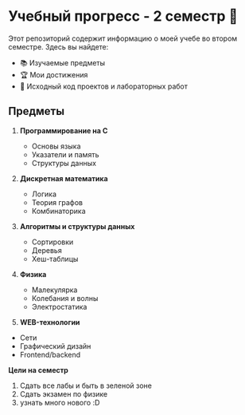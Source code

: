 # Учебный прогресс - 2 семестр 🚀

Этот репозиторий содержит информацию о моей учебе во втором семестре. Здесь вы найдете:

- 📚 Изучаемые предметы
- 🏆 Мои достижения
- 📂 Исходный код проектов и лабораторных работ

## Предметы

1. **Программирование на C**
   - Основы языка
   - Указатели и память
   - Структуры данных

2. **Дискретная математика**
   - Логика
   - Теория графов
   - Комбинаторика

3. **Алгоритмы и структуры данных**
   - Сортировки
   - Деревья
   - Хеш-таблицы
  
4. **Физика**
   - Малекулярка
   - Колебания и волны
   - Электростатика
  
 5. **WEB-технологии**
   - Сети
   - Графический дизайн
   - Frontend/backend

**Цели на семестр**

1. Сдать все лабы и быть в зеленой зоне
2. Сдать экзамен по физике
3. узнать много нового :D


